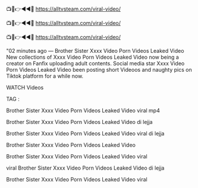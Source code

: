 📺📱👉◄◄🔴  https://alltvsteam.com/viral-video/

📺📱👉◄◄🔴  https://alltvsteam.com/viral-video/

📺📱👉◄◄🔴  https://alltvsteam.com/viral-video/

"02 minutes ago — Brother Sister Xxxx Video Porn Videos Leaked Video New collections of Xxxx Video Porn Videos Leaked Video now being a creator on Fanfix uploading adult contents. Social media star Xxxx Video Porn Videos Leaked Video been posting short Videoos and naughty pics on Tiktok platform for a while now.

WATCH Videos

TAG :

Brother Sister Xxxx Video Porn Videos Leaked Video viral mp4

Brother Sister Xxxx Video Porn Videos Leaked Video di lejja

Brother Sister Xxxx Video Porn Videos Leaked Video viral di lejja

Brother Sister Xxxx Video Porn Videos Leaked Video

Brother Sister Xxxx Video Porn Videos Leaked Video viral

viral Brother Sister Xxxx Video Porn Videos Leaked Video di lejja

Brother Sister Xxxx Video Porn Videos Leaked Video viral

